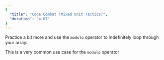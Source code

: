 ```yaml
---
{
  "title": "Code Combat (Mixed Unit Tactics)",
  "duration": "4:07"
}
---
```


Practice a bit more and use the `modulo` operator to indefinitely loop through your array.

This is a very common use case for the `modulo` operator
